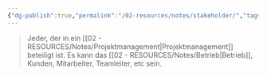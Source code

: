 ```yaml
---
{"dg-publish":true,"permalink":"/02-resources/notes/stakeholder/","tags":["projektmanagement"],"noteIcon":"","updated":"2025-10-29T12:59:10.558+01:00"}
---
```


> Jeder, der in ein [[02 - RESOURCES/Notes/Projektmanagement\|Projektmanagement]] beteiligt ist. Es kann das [[02 - RESOURCES/Notes/Betrieb\|Betrieb]], Kunden, Mitarbeiter, Teamleiter, etc sein.